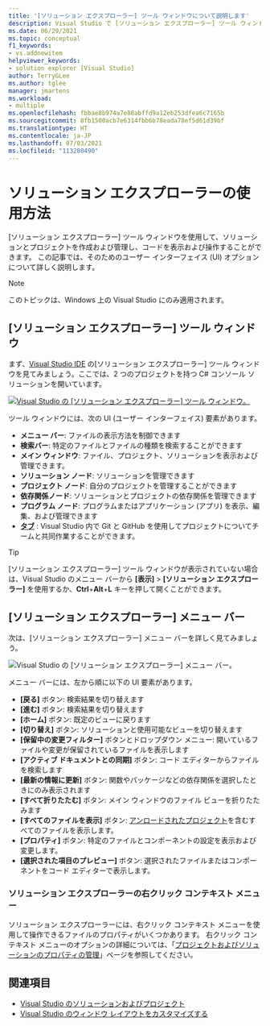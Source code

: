 ```yaml
---
title: '[ソリューション エクスプローラー] ツール ウィンドウについて説明します'
description: Visual Studio で [ソリューション エクスプローラー] ツール ウィンドウを使用して、ファイル、プロジェクト、ソリューションを作成および管理する方法について説明します。
ms.date: 06/29/2021
ms.topic: conceptual
f1_keywords:
- vs.addnewitem
helpviewer_keywords:
- solution explorer [Visual Studio]
author: TerryGLee
ms.author: tglee
manager: jmartens
ms.workload:
- multiple
ms.openlocfilehash: fbbae8b974a7e88abffd9a12eb253dfea6c7165b
ms.sourcegitcommit: 8fb1500acb7e6314fbb6b78eada78ef5d61d39bf
ms.translationtype: HT
ms.contentlocale: ja-JP
ms.lasthandoff: 07/03/2021
ms.locfileid: "113280490"
---
```

# <a name="how-to-use-solution-explorer"></a>ソリューション エクスプローラーの使用方法

[ソリューション エクスプローラー] ツール ウィンドウを使用して、ソリューションとプロジェクトを作成および管理し、コードを表示および操作することができます。 この記事では、そのためのユーザー インターフェイス (UI) オプションについて詳しく説明します。

> [!NOTE]
> このトピックは、Windows 上の Visual Studio にのみ適用されます。

## <a name="solution-explorer-tool-window"></a>[ソリューション エクスプローラー] ツール ウィンドウ

まず、[Visual Studio IDE](../get-started/visual-studio-ide.md) の[ソリューション エクスプローラー] ツール ウィンドウを見てみましょう。ここでは、2 つのプロジェクトを持つ C# コンソール ソリューションを開いています。

[![Visual Studio の [ソリューション エクスプローラー] ツール ウィンドウ。](media/solution-explorer-tool-window.png)](media/solution-explorer-tool-window.png#lightbox)

ツール ウィンドウには、次の UI (ユーザー インターフェイス) 要素があります。

- **メニュー バー**: ファイルの表示方法を制御できます
- **検索バー**: 特定のファイルとファイルの種類を検索することができます
- **メイン ウィンドウ**: ファイル、プロジェクト、ソリューションを表示および管理できます。
- **ソリューション ノード**: ソリューションを管理できます
- **プロジェクト ノード**: 自分のプロジェクトを管理することができます
- **依存関係ノード**: ソリューションとプロジェクトの依存関係を管理できます
- **プログラム ノード**: プログラムまたはアプリケーション (アプリ) を表示、編集、および管理できます
- **[ タブ](../version-control/git-with-visual-studio.md?view=vs-2019&preserve-view=true#git-changes-window)** : Visual Studio 内で Git と GitHub を使用してプロジェクトについてチームと共同作業することができます。

> [!TIP]
> [ソリューション エクスプローラー] ツール ウィンドウが表示されていない場合は、Visual Studio のメニュー バーから **[表示]**  >  **[ソリューション エクスプローラー]** を使用するか、**Ctrl**+**Alt**+**L** キーを押して開くことができます。

## <a name="solution-explorer-menu-bar"></a>[ソリューション エクスプローラー] メニュー バー

次は、[ソリューション エクスプローラー] メニュー バーを詳しく見てみましょう。

![Visual Studio の [ソリューション エクスプローラー] メニュー バー。](media/solution-explorer-menu-bar.png)

メニュー バーには、左から順に以下の UI 要素があります。

- **[戻る]** ボタン: 検索結果を切り替えます
- **[進む]** ボタン: 検索結果を切り替えます
- **[ホーム]** ボタン: 既定のビューに戻ります
- **[切り替え]** ボタン: ソリューションと使用可能なビューを切り替えます
- **[保留中の変更フィルター]** ボタンとドロップダウン メニュー: 開いているファイルや変更が保留されているファイルを表示します
- **[アクティブ ドキュメントとの同期]** ボタン: コード エディターからファイルを検索します
- **[最新の情報に更新]** ボタン: 関数やパッケージなどの依存関係を選択したときにのみ表示されます
- **[すべて折りたたむ]** ボタン: メイン ウィンドウのファイル ビューを折りたたみます
- **[すべてのファイルを表示]** ボタン: [アンロードされたプロジェクト](filtered-solutions.md#toggle-unloaded-project-visibility)を含むすべてのファイルを表示します。
- **[プロパティ]** ボタン: 特定のファイルとコンポーネントの設定を表示および変更します。
- **[選択された項目のプレビュー]** ボタン: 選択されたファイルまたはコンポーネントをコード エディターで表示します。

### <a name="solution-explorer-right-click-context-menu"></a>ソリューション エクスプローラーの右クリック コンテキスト メニュー

ソリューション エクスプローラーには、右クリック コンテキスト メニューを使用して操作できるファイルのプロパティがいくつかあります。 右クリック コンテキスト メニューのオプションの詳細については、「[プロジェクトおよびソリューションのプロパティの管理](managing-project-and-solution-properties.md)」ページを参照してください。

## <a name="see-also"></a>関連項目

- [Visual Studio のソリューションおよびプロジェクト](solutions-and-projects-in-visual-studio.md)
- [Visual Studio のウィンドウ レイアウトをカスタマイズする](customizing-window-layouts-in-visual-studio.md)
